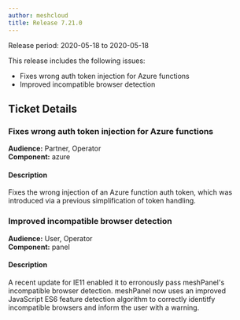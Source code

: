 ```yaml
---
author: meshcloud
title: Release 7.21.0
---
```


Release period: 2020-05-18 to 2020-05-18

This release includes the following issues:
* Fixes wrong auth token injection for Azure functions
* Improved incompatible browser detection
<!--truncate-->

## Ticket Details
### Fixes wrong auth token injection for Azure functions
**Audience:** Partner, Operator<br>**Component:** azure


#### Description
Fixes the wrong injection of an Azure function auth token, which was introduced via a previous simplification of token handling.

### Improved incompatible browser detection
**Audience:** User, Operator<br>**Component:** panel


#### Description
A recent update for IE11 enabled it to erronously pass meshPanel's incompatible
browser detection. meshPanel now uses an improved JavaScript ES6 feature detection
algorithm to correctly identitfy incompatible browsers and inform the user with
a warning.

